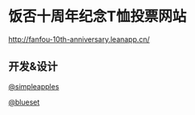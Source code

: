 # 饭否十周年纪念T恤投票网站

http://fanfou-10th-anniversary.leanapp.cn/

## 开发&设计

[@simpleapples](https://github.com/simpleapples)

[@blueset](https://github.com/blueset)